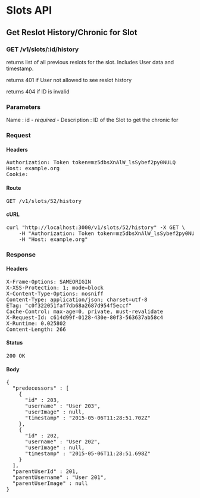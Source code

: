 # Slots API

## Get Reslot History/Chronic for Slot

### GET /v1/slots/:id/history

returns list of all previous reslots for the slot. Includes User data and timestamp.

returns 401 if User not allowed to see reslot history

returns 404 if ID is invalid

### Parameters

Name : id *- required -*
Description : ID of the Slot to get the chronic for

### Request

#### Headers

<pre>Authorization: Token token=mz5dbsXnAlW_lsSybef2py0NULQ
Host: example.org
Cookie: </pre>

#### Route

<pre>GET /v1/slots/52/history</pre>

#### cURL

<pre class="request">curl &quot;http://localhost:3000/v1/slots/52/history&quot; -X GET \
	-H &quot;Authorization: Token token=mz5dbsXnAlW_lsSybef2py0NULQ&quot; \
	-H &quot;Host: example.org&quot;</pre>

### Response

#### Headers

<pre>X-Frame-Options: SAMEORIGIN
X-XSS-Protection: 1; mode=block
X-Content-Type-Options: nosniff
Content-Type: application/json; charset=utf-8
ETag: &quot;c0f322051faf7db68a2687d954f5eccf&quot;
Cache-Control: max-age=0, private, must-revalidate
X-Request-Id: c614d99f-0128-430e-80f3-563637ab58c4
X-Runtime: 0.025802
Content-Length: 266</pre>

#### Status

<pre>200 OK</pre>

#### Body

<pre>{
  "predecessors" : [
    {
      "id" : 203,
      "username" : "User 203",
      "userImage" : null,
      "timestamp" : "2015-05-06T11:28:51.702Z"
    },
    {
      "id" : 202,
      "username" : "User 202",
      "userImage" : null,
      "timestamp" : "2015-05-06T11:28:51.698Z"
    }
  ],
  "parentUserId" : 201,
  "parentUsername" : "User 201",
  "parentUserImage" : null
}</pre>
